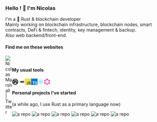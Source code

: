 ### Hello ! 👋 I'm Nicolas 

I'm a 🦀 Rust & blockchain developer    
Mainly working on blockchain infrastructure, blockchain nodes, smart contracts, DeFi & fintech, identity, key management & backup.    
Also web backend/front-end.


#### Find me on these websites
<a href="https://twitter.com/nmarshallfr"> <img align="left" alt="Nicolas Marshall | Twitter" width="21px" src="https://raw.githubusercontent.com/anuraghazra/anuraghazra/master/assets/twitter.svg" /></a>
<br/>



#### My usual tools
<img align="left" height="20" src="https://raw.githubusercontent.com/github/explore/80688e429a7d4ef2fca1e82350fe8e3517d3494d/topics/rust/rust.png">
<img align="left" height="20" src="https://raw.githubusercontent.com/github/explore/80688e429a7d4ef2fca1e82350fe8e3517d3494d/topics/go/go.png">
<img align="left" height="20" src="https://raw.githubusercontent.com/github/explore/80688e429a7d4ef2fca1e82350fe8e3517d3494d/topics/javascript/javascript.png">
<img align="left" height="20" src="https://raw.githubusercontent.com/github/explore/80688e429a7d4ef2fca1e82350fe8e3517d3494d/topics/typescript/typescript.png">
<img align="left" height="20" src="https://raw.githubusercontent.com/github/explore/80688e429a7d4ef2fca1e82350fe8e3517d3494d/topics/react/react.png">
<img align="left" height="20" src="https://raw.githubusercontent.com/github/explore/5c058a388828bb5fde0bcafd4bc867b5bb3f26f3/topics/graphql/graphql.png">

<br/>

<!--
<br/>![Nicolas's github stats](https://github-readme-stats.vercel.app/api?username=nmrshll&count_private=true&show_icons=true&theme=radical)
-->

#### Personal projects I've started
(a while ago, I use Rust as a primary language now)

![a repo](https://github-readme-stats.vercel.app/api/pin?username=gphotosuploader&repo=gphotos-uploader-cli)
![a repo](https://github-readme-stats.vercel.app/api/pin?username=nmrshll&repo=google-photos-api-client-go)
![a repo](https://github-readme-stats.vercel.app/api/pin?username=nmrshll&repo=auth-rs-warp)
![a repo](https://github-readme-stats.vercel.app/api/pin?username=nmrshll&repo=kademlia-dht-rs)
![a repo](https://github-readme-stats.vercel.app/api/pin?username=nmrshll&repo=oauth2-noserver)
![a repo](https://github-readme-stats.vercel.app/api/pin?username=nmrshll&repo=go-httpclient-middl)




